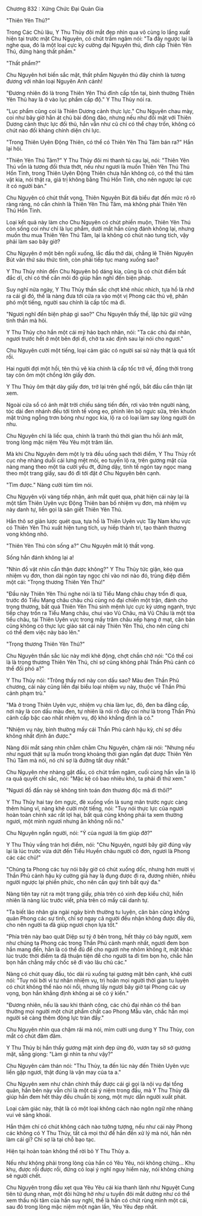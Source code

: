 




Chương 832 : Xứng Chức Đại Quản Gia


"Thiên Yên Thú?"

Trong Các Chủ lâu, Y Thu Thủy đôi mắt đẹp nhìn qua vô cùng lo lắng xuất hiện tại trước mặt Chu Nguyên, có chút trầm ngâm nói: "Ta đây ngược lại là nghe qua, đó là một loại cực kỳ cường đại Nguyên thú, đỉnh cấp Thiên Yên Thú, đứng hàng thất phẩm."

"Thất phẩm?"

Chu Nguyên hơi biến sắc mặt, thất phẩm Nguyên thú đây chính là tương đương với nhân loại Nguyên Anh cảnh!

"Đương nhiên đó là trong Thiên Yên Thú đỉnh cấp tồn tại, bình thường Thiên Yên Thú hay là ở vào lục phẩm cấp độ." Y Thu Thủy nói ra.

"Lục phẩm cũng coi là Thiên Dương cảnh thực lực." Chu Nguyên chau mày, coi như bây giờ hắn át chủ bài đông đảo, nhưng nếu như đối mặt với Thiên Dương cảnh thực lực đối thủ, hắn vẫn như cũ chỉ có thể chạy trốn, không có chút nào đối kháng chính diện chi lực.

"Trong Thiên Uyên Động Thiên, có thể có Thiên Yên Thú Tâm bán ra?" Hắn lại hỏi.

"Thiên Yên Thú Tâm?" Y Thu Thủy đôi mi thanh tú cau lại, nói: "Thiên Yên Thú vốn là tương đối thưa thớt, nếu như ngươi là muốn Thiên Yên Thú Thú Hồn Tinh, trong Thiên Uyên Động Thiên chưa hẳn không có, có thể thú tâm vật kia, nói thật ra, giá trị không bằng Thú Hồn Tinh, cho nên ngược lại cực ít có người bán."

Chu Nguyên có chút thất vọng, Thiên Nguyên Bút đã biểu đạt đến mức rõ rõ ràng ràng, nó cần chính là Thiên Yên Thú Tâm, mà không phải Thiên Yên Thú Hồn Tinh.

Loại kết quả này làm cho Chu Nguyên có chút phiền muộn, Thiên Yên Thú còn sống coi như chỉ là lục phẩm, dưới mắt hắn cũng đánh không lại, nhưng muốn thu mua Thiên Yên Thú Tâm, lại là không có chút nào tung tích, vậy phải làm sao bây giờ?

Chu Nguyên ở một bên ngồi xuống, lắc đầu thở dài, chẳng lẽ Thiên Nguyên Bút văn thứ sáu thức tỉnh, còn phải tiếp tục mang xuống sao?

Y Thu Thủy nhìn đến Chu Nguyên bộ dáng kia, cũng là có chút điểm bất đắc dĩ, chỉ có thể cắn môi đỏ giúp hắn nghĩ đến biện pháp.

Suy nghĩ nửa ngày, Y Thu Thủy thần sắc chợt khẽ nhúc nhích, tựa hồ là nhớ ra cái gì đó, thế là nàng đưa tới cửa ra vào một vị Phong các thủ vệ, phân phó một tiếng, người sau chính là cấp tốc mà đi.

"Ngươi nghĩ đến biện pháp gì sao?" Chu Nguyên thấy thế, lập tức giữ vững tinh thần mà hỏi.

Y Thu Thủy cho hắn một cái mỹ hảo bạch nhãn, nói: "Ta các chủ đại nhân, ngươi trước hết ở một bên đợi đi, chờ ta xác định sau lại nói cho ngươi."

Chu Nguyên cười một tiếng, loại cảm giác có người sai sử này thật là quá tốt rồi.

Hai người đợi một hồi, tên thủ vệ kia chính là cấp tốc trở về, đồng thời trong tay còn ôm một chồng lớn giấy đơn.

Y Thu Thủy ôm thật dày giấy đơn, trở lại trên ghế ngồi, bắt đầu cẩn thận lật xem.

Ngoài cửa sổ có ánh mặt trời chiếu sáng tiến đến, rơi vào trên người nàng, tóc dài đen nhánh đều tới tinh tế vòng eo, phình lên bộ ngực sữa, trên khuôn mặt trứng ngỗng trơn bóng như ngọc kia, lộ ra có loại làm say lòng người ôn nhu.

Chu Nguyên chỉ là liếc qua, chính là tranh thủ thời gian thu hồi ánh mắt, trong lòng mặc niệm Yêu Yêu một trăm lần.

Mà khi Chu Nguyên đem một ly trà đều uống sạch thời điểm, Y Thu Thủy rốt cục nhẹ nhàng duỗi cái lưng mệt mỏi, eo tuyến lộ ra, trên gương mặt của nàng mang theo một tia cười yếu ớt, đứng dậy, tinh tế ngón tay ngọc mang theo một trang giấy, sau đó đi tới đặt ở Chu Nguyên bên cạnh.

"Tìm được." Nàng cười tủm tỉm nói.

Chu Nguyên vội vàng tiếp nhận, ánh mắt quét qua, phát hiện cái này lại là một tấm Thiên Uyên vực Động Thiên ban bố nhiệm vụ đơn, mà nhiệm vụ này danh tự, liền gọi là săn giết Thiên Yên Thú.

Hắn thô sơ giản lược quét qua, tựa hồ là Thiên Uyên vực Tây Nam khu vực có Thiên Yên Thú xuất hiện tung tích, uy hiếp thành trì, tạo thành thương vong không nhỏ.

"Thiên Yên Thú còn sống a?" Chu Nguyên mắt lộ thất vọng.

Sống hắn đánh không lại a!

"Nhìn đồ vật nhìn cẩn thận được không?" Y Thu Thủy tức giận, kéo qua nhiệm vụ đơn, thon dài ngón tay ngọc chỉ vào nơi nào đó, trùng điệp điểm một cái: "Trọng thương Thiên Yên Thú!"

"Đầu này Thiên Yên Thú nghe nói là từ Tiểu Mang châu chạy trốn đi qua, trước đó Tiểu Mang châu châu chủ cùng nó đại chiến một trận, đánh cho trọng thương, bất quá Thiên Yên Thú sinh mệnh lực cực kỳ ương ngạnh, trực tiếp chạy trốn ra Tiểu Mang châu, chui vào Vũ Châu, mà Vũ Châu là một tòa tiểu châu, tại Thiên Uyên vực trong mấy trăm châu xếp hạng ở mạt, căn bản cũng không có thực lực giảo sát cái này Thiên Yên Thú, cho nên cũng chỉ có thể đem việc này báo lên."

"Trọng thương Thiên Yên Thú?"

Chu Nguyên thần sắc lúc này mới khẽ động, chợt chần chờ nói: "Có thể coi là là trọng thương Thiên Yên Thú, chỉ sợ cũng không phải Thần Phủ cảnh có thể đối phó a?"

Y Thu Thủy nói: "Trông thấy nơi này con dấu sao? Màu đen Thần Phủ chương, cái này cũng liền đại biểu loại nhiệm vụ này, thuộc về Thần Phủ cảnh phạm trù."

"Mà ở trong Thiên Uyên vực, nhiệm vụ chia làm lục, đỏ, đen ba đẳng cấp, nơi này là con dấu màu đen, tự nhiên là nói rõ đây coi như là trong Thần Phủ cảnh cấp bậc cao nhất nhiệm vụ, độ khó khẳng định là có."

"Nhiệm vụ này, bình thường mấy cái Thần Phủ cảnh hậu kỳ, chỉ sợ đều không nhất định ăn được."

Nàng đôi mắt sáng nhìn chằm chằm Chu Nguyên, chậm rãi nói: "Nhưng nếu như ngươi thật sự là muốn trong khoảng thời gian ngắn đạt được Thiên Yên Thú Tâm mà nói, nó chỉ sợ là đường tắt duy nhất."

Chu Nguyên nhẹ nhàng gật đầu, có chút trầm ngâm, cuối cùng hắn vẫn là lộ ra quả quyết chi sắc, nói: "Mặc kệ có bao nhiêu khó, ta phải đi thử xem."

"Ngươi đồ đần này sẽ không tính toán đơn thương độc mã đi thôi?"

Y Thu Thủy hai tay ôm ngực, đè xuống vốn là sung mãn trước ngực càng thêm hùng vĩ, nàng khẽ cười một tiếng, nói: "Tuy nói thực lực của ngươi hoàn toàn chính xác rất lợi hại, bất quá cũng không phải ta xem thường ngươi, một mình ngươi nhưng ăn không nổi nó."

Chu Nguyên ngẩn người, nói: "Ý của ngươi là tìm giúp đỡ?"

Y Thu Thủy vầng trán hơi điểm, nói: "Chu Nguyên, ngươi bây giờ đúng vậy lại là lúc trước vừa dứt đến Tiểu Huyền châu người cô đơn, ngươi là Phong các các chủ!"

"Chúng ta Phong các tuy nói bây giờ có chút xuống dốc, nhưng hơn mười vị Thần Phủ cảnh hậu kỳ cường giả hay là đụng được đi ra, đương nhiên, nhiều người ngược lại phiền phức, cho nên cần quý tinh bất quý đa."

Nàng tiện tay rút ra một trang giấy, phía trên có xinh đẹp kiểu chữ, hiển nhiên là nàng lúc trước viết, phía trên có mấy cái danh tự.

"Ta biết lão nhân gia ngài ngày bình thường tu luyện, căn bản cũng không quản Phong các sự tình, chỉ sợ ngay cả người đều nhận không được đầy đủ, cho nên người ta đã giúp ngươi chọn lựa tốt."

"Phía trên này bao quát Diệp sư tỷ ở bên trong, hết thảy có bảy người, xem như chúng ta Phong các trong Thần Phủ cảnh mạnh nhất, ngươi đem bọn hắn mang đến, hẳn là có thể đủ để cho ngươi nhẹ nhõm không ít, mặt khác lúc trước thời điểm ta đã thuận tiện để cho người ta đi tìm bọn họ, chắc hẳn bọn hắn chẳng mấy chốc sẽ đi vào lâu chủ các."

Nàng có chút quay đầu, tóc dài rủ xuống tại gương mặt bên cạnh, khẽ cười nói: "Tuy nói bởi vì tư nhân nhiệm vụ, trì hoãn mọi người thời gian tu luyện có chút không thể nào nói nổi, nhưng lấy ngươi bây giờ tại Phong các uy vọng, bọn hắn khẳng định không ai sẽ có ý kiến."

"Đương nhiên, nếu là sau khi thành công, các chủ đại nhân có thể ban thưởng mọi người một chút phẩm chất cao Phong Mẫu văn, chắc hẳn mọi người sẽ càng thêm động lực tràn đầy."

Chu Nguyên nhìn qua chậm rãi mà nói, mỉm cười ung dung Y Thu Thủy, con mắt có chút đăm đăm.

Y Thu Thủy bị hắn thấy gương mặt xinh đẹp ửng đỏ, vươn tay sờ sờ gương mặt, sẵng giọng: "Làm gì nhìn ta như vậy?"

Chu Nguyên cảm thán nói: "Thu Thủy, ta đến lúc này đến Thiên Uyên vực liền gặp ngươi, thật đúng là vận may của ta a."

Chu Nguyên xem như chân chính thấy được cái gì gọi là nội vụ đại tổng quản, hắn bên này vẫn chỉ là một cái ý niệm trong đầu, mà Y Thu Thủy đã giúp hắn đem hết thảy đều chuẩn bị xong, một mực dẫn người xuất phát.

Loại cảm giác này, thật là có một loại không cách nào ngôn ngữ nhẹ nhàng vui vẻ sảng khoái.

Hắn thậm chí có chút không cách nào tưởng tượng, nếu như cái này Phong các không có Y Thu Thủy, tất cả mọi thứ để hắn đến xử lý mà nói, hắn nên làm cái gì? Chỉ sợ là tại chỗ bạo tạc.

Hiện tại hoàn toàn không thể rời bỏ Y Thu Thủy a.

Nếu như không phải trong lòng của hắn có Yêu Yêu, nói không chừng... Khụ khụ, được rồi được rồi, đừng có loại ý nghĩ nguy hiểm này, nói không chừng sẽ người chết.

Chu Nguyên trong đầu xẹt qua Yêu Yêu cái kia thanh lãnh như Nguyệt Cung tiên tử dung nhan, một đôi hững hờ như u tuyền đôi mắt dường như có thể xem thấu nội tâm của hắn suy nghĩ, thế là hắn có chút rùng mình một cái, sau đó trong lòng mặc niệm một ngàn lần, Yêu Yêu đẹp nhất.




